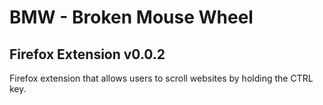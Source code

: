 # BMW - Broken Mouse Wheel
## Firefox Extension v0.0.2
Firefox extension that allows users to scroll websites by holding the CTRL key.
